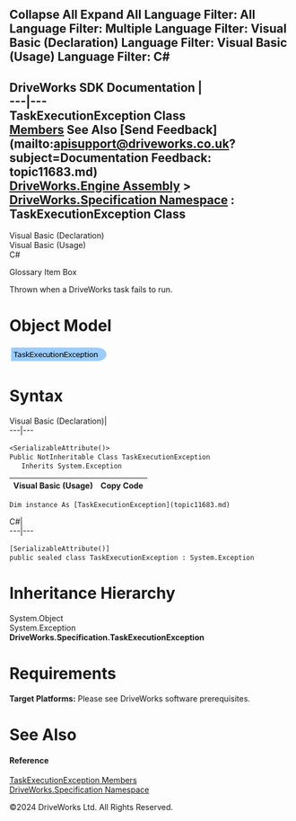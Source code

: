        

 Collapse All Expand All  Language Filter: All  Language Filter: Multiple  Language Filter: Visual Basic (Declaration) Language Filter: Visual Basic (Usage) Language Filter: C#  
---  
DriveWorks SDK Documentation  |   
---|---  
TaskExecutionException Class   
[Members](topic11684.md) See Also [Send Feedback](mailto:apisupport@driveworks.co.uk?subject=Documentation Feedback: topic11683.md)  
[DriveWorks.Engine Assembly](topic2156.md) > [DriveWorks.Specification Namespace](topic10764.md) : TaskExecutionException Class  
---  
  
Visual Basic (Declaration)    
Visual Basic (Usage)    
C# 

Glossary Item Box

Thrown when a DriveWorks task fails to run. 

# Object Model

![](dotnetdiagramimages/image598.png)

# Syntax

Visual Basic (Declaration)|   
---|---  
      
    
    <SerializableAttribute()>
    Public NotInheritable Class TaskExecutionException 
       Inherits System.Exception  
  
Visual Basic (Usage)| Copy Code  
---|---  
      
    
    Dim instance As [TaskExecutionException](topic11683.md)  
  
C#|   
---|---  
      
    
    [SerializableAttribute()]
    public sealed class TaskExecutionException : System.Exception   
  
# Inheritance Hierarchy

System.Object  
System.Exception  
**DriveWorks.Specification.TaskExecutionException**  


# Requirements

**Target Platforms:** Please see DriveWorks software prerequisites.

# See Also

#### Reference

[TaskExecutionException Members](topic11684.md)   
[DriveWorks.Specification Namespace](topic10764.md)

©2024 DriveWorks Ltd. All Rights Reserved.
